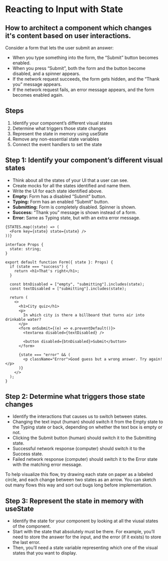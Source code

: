 # Reacting to Input with State

## How to architect a component which changes it's content based on user interactions.

Consider a form that lets the user submit an answer:

- When you type something into the form, the “Submit” button becomes enabled.
- When you press “Submit”, both the form and the button become disabled, and a spinner appears.
- If the network request succeeds, the form gets hidden, and the “Thank you” message appears.
- If the network request fails, an error message appears, and the form becomes enabled again.


## Steps

1. Identify your component’s different visual states
2. Determine what triggers those state changes
3. Represent the state in memory using useState
4. Remove any non-essential state variables
5. Connect the event handlers to set the state


## Step 1: Identify your component’s different visual states 

- Think about all the states of your UI that a user can see.
- Create mocks for all the states identified and name them.
- Write the UI for each state identified above.
- **Empty:** Form has a disabled “Submit” button.
- **Typing:** Form has an enabled “Submit” button.
- **Submitting:** Form is completely disabled. Spinner is shown.
- **Success:** “Thank you” message is shown instead of a form.
- **Error:** Same as Typing state, but with an extra error message.

```tsx
{STATES.map((state) => (
  <Form key={state} state={state} />
))}

interface Props {
  state: string;
}

export default function Form({ state }: Props) {
  if (state === "success") {
    return <h1>That's right</h1>;
  }

  const btnDisabled = ["empty", "submitting"].includes(state);
  const textDisabled = ["submitting"].includes(state);

  return (
    <>
      <h1>City quiz</h1>
      <p>
        In which city is there a billboard that turns air into drinkable water?
      </p>
      <form onSubmit={(e) => e.preventDefault()}>
        <textarea disabled={textDisabled} />

        <button disabled={btnDisabled}>Submit</button>
      </form>

      {state === "error" && (
        <p className="Error">Good guess but a wrong answer. Try again!</p>
      )}
    </>
  );
}

```

## Step 2: Determine what triggers those state changes 

- Identify the interactions that causes us to switch between states.
- Changing the text input (human) should switch it from the Empty state to the Typing state or back, depending on whether the text box is empty or not.
- Clicking the Submit button (human) should switch it to the Submitting state.
- Successful network response (computer) should switch it to the Success state.
- Failed network response (computer) should switch it to the Error state with the matching error message.

To help visualize this flow, try drawing each state on paper as a labeled circle, and each change between two states as an arrow. You can sketch out many flows this way and sort out bugs long before implementation.


## Step 3: Represent the state in memory with useState 

- Identify the state for your component by looking at all the viusal states of the component.
- Start with the state that absolutely must be there. For example, you’ll need to store the answer for the input, and the error (if it exists) to store the last error.
- Then, you’ll need a state variable representing which one of the visual states that you want to display. 
